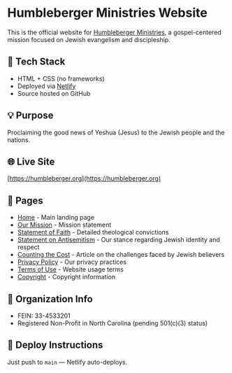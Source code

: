 # Humbleberger Ministries Website

This is the official website for [Humbleberger Ministries](https://humbleberger.org), a gospel-centered mission focused on Jewish evangelism and discipleship.

## 📖 Tech Stack

- HTML + CSS (no frameworks)
- Deployed via [Netlify](https://www.netlify.com/)
- Source hosted on GitHub

## 💡 Purpose

Proclaiming the good news of Yeshua (Jesus) to the Jewish people and the nations.

## 🌐 Live Site

[https://humbleberger.org](https://humbleberger.org)

## 📄 Pages

- [Home](https://humbleberger.org/) - Main landing page
- [Our Mission](https://humbleberger.org/mission.html) - Mission statement
- [Statement of Faith](https://humbleberger.org/statement-of-faith.html) - Detailed theological convictions
- [Statement on Antisemitism](https://humbleberger.org/anti-semitism.html) - Our stance regarding Jewish identity and respect
- [Counting the Cost](https://humbleberger.org/counting-the-cost.html) - Article on the challenges faced by Jewish believers
- [Privacy Policy](https://humbleberger.org/privacy-policy.html) - Our privacy practices
- [Terms of Use](https://humbleberger.org/terms-of-use.html) - Website usage terms
- [Copyright](https://humbleberger.org/copyright.html) - Copyright information

## 🔢 Organization Info

- FEIN: 33-4533201
- Registered Non-Profit in North Carolina (pending 501(c)(3) status)

## 🚀 Deploy Instructions

Just push to `main` — Netlify auto-deploys.
